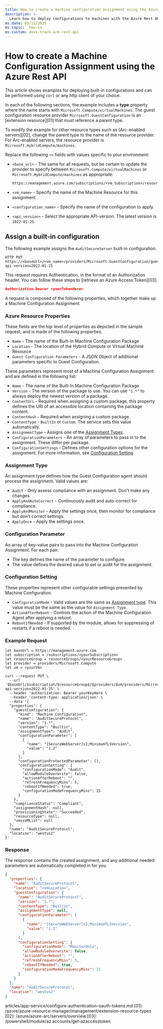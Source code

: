 ```yaml
---
title: How to create a machine configuration assignment using the Azure Rest API
description: >-
  Learn how to deploy configurations to machines with the Azure Rest API.
ms.date: 03/11/2025
ms.topic:  how-to
ms.custom: devx-track-arm-rest-api
---
```


# How to create a Machine Configuration Assignment using the Azure Rest API

This article shows examples for deploying built-in configurations and can be performed using `cUrl`
or any http client of your choice.

In each of the following sections, the example includes a **type** property where the name starts
with `Microsoft.Compute/virtualMachines`. The guest configuration resource provider
`Microsoft.GuestConfiguration` is an [extension resource][01] that must reference a parent type.

To modify the example for other resource types such as [Arc-enabled servers][02], change the parent
type to the name of the resource provider. For Arc-enabled servers, the resource provider is
`Microsoft.HybridCompute/machines`.

Replace the following `<>` fields with values specific to your environment:

- `<base_url>` - The same for all requests, but be certain to update the provider to specify
  between `Microsoft.Compute/virtualMachines` or `Microsoft.HybridCompute/machines` as appropriate:

  ```text
  https://management.azure.com/subscriptions/<vm_Subscription>/resourceGroups/<vm_ResourceGroup>/providers/<providerType>
  ```
- `<vm_name>` - Specify the name of the Machine Resource for this assignment
- `<configuration_name>` - Specify the name of the configuration to apply.
- `<api_version>` - Select the appropriate API-version. The latest version is `2022-01-25`.

## Assign a built-in configuration

The following example assigns the `AuditSecureServer` built-in configuration.

```
HTTP PUT https://<baseUrl>/<vm_name>/providers/Microsoft.GuestConfiguration/guestConfigurationAssignments/<configuration_Name>?api-version=2022-01-25
```

This request requires Authentication, in the format of an Authorization header.  You can follow these steps to [retrieve an Azure Access Token][03].

```json
Authorization Bearer <yourTokenHere>
```

A request is composed of the following properties, which together make up a Machine Configuration
Assignment.


### Azure Resource Properties

These fields are the top level of properties as depicted in the sample request, and is made of the
following properties.

- `Name` - The name of the Built-In Machine Configuration Package
- `Location` - The location of the Hybrid Compute or Virtual Machine Resource
- `Guest Configuration Parameters` - A JSON Object of additional parameters specific to Guest
  Configuration.

These parameters represent most of a Machine Configuration Assignment and are defined in the
following list:

- `Name` - The name of the Built-In Machine Configuration Package
- `Version` - The version of the package to use. You can use `"1.*"` to always deploy the newest
  version of a package.
- `ContentUri` - Required when assigning a custom package, this property defines the URI of an
  accessible location containing the package content.
- `ContentHash` - Required when assigning a custom package.
- `ContentType` - `BuiltIn` or `Custom`. The service sets this value automatically.
- `AssignmentType` - Assigns one of the [Assignment Types](#assignment-type).
- `ConfigurationParameters` - An array of parameters to pass in to the assignment. These differ per
  package.
- `ConfigurationSettings` - Defines other configuration options for the assignment. For more
  information, see [Configuration Setting](#configuration-setting)

### Assignment Type

An assignment type defines how the Guest Configuration agent should process the assignment. Valid
values are:

- `Audit` -  Only assess compliance with an assignment. Don't make any changes.
- `ApplyAndAutoCorrect` - Continuously audit and auto-correct for compliance.
- `ApplyAndMonitor` - Apply the settings once, then monitor for compliance but don't correct settings.
- `ApplyOnce` - Apply the settings once.

### Configuration Parameter

An array of key-value pairs to pass into the Machine Configuration Assignment. For each pair:

- The key defines the name of the parameter to configure.
- The value defines the desired value to set or audit for the assignment.

### Configuration Setting

These properties represent other configurable settings presented by Machine Configuration.


- `ConfigurationMode` - Valid values are the same as [Assignment type](#assignment-type). This
  value must be the same as the value for `Assignment Type`.
- `ActionAfterReboot` - Controls the action of the Machine Configuration Agent after applying a
  reboot.
- `RebootIfNeeded` - If supported by the module, allows for suppressing of restarts if a reboot is
  needed.

### Example Request

```
let baseUrl = https://management.azure.com
let subscription = /subscriptions/<yourSubscription>
let resourceGroup = resourceGroups/<yourResourceGroup>
let provider = providers/Microsoft.Compute
let vm = <yourVm>

curl --request PUT \
  --url '$baseUrl/$subscription/$resourceGroup$/$providers/$vm/providers/Microsoft.GuestConfiguration/guestConfigurationAssignments/AuditSecureProtocol?api-version=2022-01-25' \
  --header 'authorization: Bearer yourKeyHere \
  --header 'content-type: application/json' \
  --data '{
  "properties": {
    "guestConfiguration": {      
      "kind": "Machine Configuration",
      "name": "AuditSecureProtocol",
      "version": "1.*",      
      "contentType": "Builtin",
      "assignmentType": "Audit",
      "configurationParameter": [
        {
          "name": "[SecureWebServer]s1;MinimumTLSVersion",
          "value": "1.2"
        }
      ],
      "configurationProtectedParameter": [],
      "configurationSetting": {
        "configurationMode": "Audit",
        "allowModuleOverwrite": false,
        "actionAfterReboot": "",
        "refreshFrequencyMins": 5,
        "rebootIfNeeded": true,
        "configurationModeFrequencyMins": 15
      }
    },
    "complianceStatus": "Compliant",
    "assignmentHash": null,            
    "provisioningState": "Succeeded",
    "resourceType": null,
    "vmssVMList": null
  },
  "name": "AuditSecureProtocol",
  "location": "westus2"
}'
```

### Response

The response contains the created assignment, and any additional needed parameters are automatically completed in for you.

```json
{
  "properties": {
    "name": "AuditSecureProtocol",
    "location": "<vmLocation",
    "guestConfiguration": {            
      "name": "AuditSecureProtocol",
      "version": "1.*",      
      "contentType": "Builtin",
      "assignmentType": null,
      "configurationParameter": [
        {
          "name": "[SecureWebServer]s1;MinimumTLSVersion",
          "value": "1.2"
        }
      ],      
      "configurationSetting": {
        "configurationMode": "MonitorOnly",
        "allowModuleOverwrite": false,
        "actionAfterReboot": "",
        "refreshFrequencyMins": 5,
        "rebootIfNeeded": true,
        "configurationModeFrequencyMins": 15
      }
    }
  },  
  "name": "AuditSecureProtocol",
  "location": "westus2"
}
```

<!-- Link reference definitions -->
articles/app-service/configure-authentication-oauth-tokens.md
[01]: /azure/azure-resource-manager/management/extension-resource-types
[02]: /azure/azure-arc/servers/overview
[03]: /powershell/module/az.accounts/get-azaccesstoken
